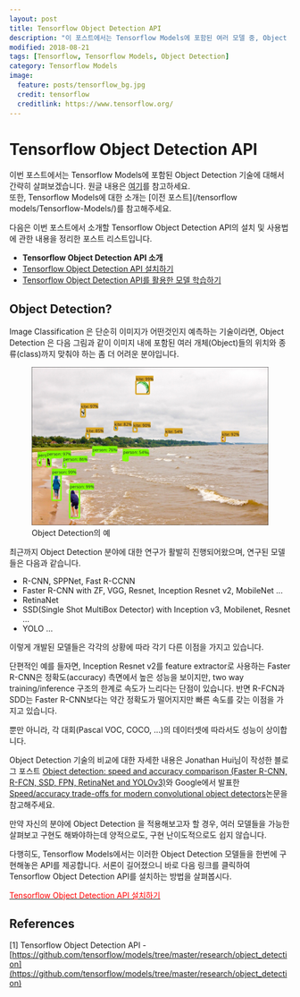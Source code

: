 ```yaml
---
layout: post
title: Tensorflow Object Detection API
description: "이 포스트에서는 Tensorflow Models에 포함된 여러 모델 중, Object Detection 기술에 대해 간략히 살펴보겠습니다."
modified: 2018-08-21
tags: [Tensorflow, Tensorflow Models, Object Detection]
category: Tensorflow Models
image:
  feature: posts/tensorflow_bg.jpg
  credit: tensorflow
  creditlink: https://www.tensorflow.org/
---
```


# Tensorflow Object Detection API
이번 포스트에서는 Tensorflow Models에 포함된 Object Detection 기술에 대해서 간략히 살펴보겠습니다. 원글 내용은 [여기](https://github.com/tensorflow/models/tree/master/research/object_detection)를 참고하세요.<br/>
또한, Tensorflow Models에 대한 소개는 [이전 포스트](/tensorflow models/Tensorflow-Models/)를 참고해주세요.

다음은 이번 포스트에서 소개할 Tensorflow Object Detection API의 설치 및 사용법에 관한 내용을 정리한 포스트 리스트입니다.

- **Tensorflow Object Detection API 소개**
- [Tensorflow Object Detection API 설치하기](/tensorflow%20models/Tensorflow-Object-Detection-API-Installation/)
- [Tensorflow Object Detection API를 활용한 모델 학습하기](/tensorflow%20models/Tensorflow-Object-Detection-API-Training/)


## Object Detection?
Image Classification 은 단순히 이미지가 어떤것인지 예측하는 기술이라면, Object Detection 은 다음 그림과 같이 이미지 내에 포함된 여러 개체(Object)들의 위치와 종류(class)까지 맞춰야 하는 좀 더 어려운 분야입니다.

<figure>
	<img src="https://github.com/tensorflow/models/raw/master/research/object_detection/g3doc/img/kites_detections_output.jpg" alt="">
	<figcaption>Object Detection의 예</figcaption>
</figure>

최근까지 Object Detection 분야에 대한 연구가 활발히 진행되어왔으며, 연구된 모델들은 다음과 같습니다.
- R-CNN, SPPNet, Fast R-CCNN
- Faster R-CNN with ZF, VGG, Resnet, Inception Resnet v2, MobileNet ...
- RetinaNet
- SSD(Single Shot MultiBox Detector) with Inception v3, Mobilenet, Resnet ...
- YOLO
...

이렇게 개발된 모델들은 각각의 상황에 따라 각기 다른 이점을 가지고 있습니다.

단편적인 예를 들자면, Inception Resnet v2를 feature extractor로 사용하는 Faster R-CNN은 정확도(accuracy) 측면에서 높은 성능을 보이지만, two way training/inference 구조의 한계로 속도가 느리다는 단점이 있습니다.
반면 R-FCN과 SDD는 Faster R-CNN보다는 약간 정확도가 떨어지지만 빠른 속도를 갖는 이점을 가지고 있습니다.

뿐만 아니라, 각 대회(Pascal VOC, COCO, ...)의 데이터셋에 따라서도 성능이 상이합니다.

Object Detection 기술의 비교에 대한 자세한 내용은 Jonathan Hui님이 작성한 블로그 포스트 [Object detection: speed and accuracy comparison (Faster R-CNN, R-FCN, SSD, FPN, RetinaNet and YOLOv3)](https://medium.com/@jonathan_hui/object-detection-speed-and-accuracy-comparison-faster-r-cnn-r-fcn-ssd-and-yolo-5425656ae359)와
Google에서 발표한 [Speed/accuracy trade-offs for modern convolutional object detectors](https://arxiv.org/pdf/1611.10012.pdf)논문을 참고해주세요.

만약 자신의 분야에 Object Detection 을 적용해보고자 할 경우, 여러 모델들을 가능한 살펴보고 구현도 해봐야하는데 양적으로도, 구현 난이도적으로도 쉽지 않습니다.

다행히도, Tensorflow Models에서는 이러한 Object Detection 모델들을 한번에 구현해놓은 API를 제공합니다.
서론이 길어졌으니 바로 다음 링크를 클릭하여 Tensorflow Object Detection API를 설치하는 방법을 살펴봅시다.

[<span style="color:red">Tensorflow Object Detection API 설치하기</span>](/tensorflow%20models/Tensorflow-Object-Detection-API-Installation/)

## References
[1] Tensorflow Object Detection API - [https://github.com/tensorflow/models/tree/master/research/object_detection](https://github.com/tensorflow/models/tree/master/research/object_detection) <br />